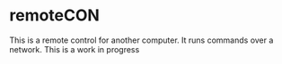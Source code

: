 # remoteCON
This is a remote control for another computer. It runs commands over a network. This is a work in progress 
